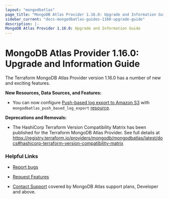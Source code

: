 ```yaml
---
layout: "mongodbatlas"
page_title: "MongoDB Atlas Provider 1.16.0: Upgrade and Information Guide"
sidebar_current: "docs-mongodbatlas-guides-1160-upgrade-guide"
description: |-
MongoDB Atlas Provider 1.16.0: Upgrade and Information Guide
---
```


# MongoDB Atlas Provider 1.16.0: Upgrade and Information Guide

The Terraform MongoDB Atlas Provider version 1.16.0 has a number of new and exciting features.

**New Resources, Data Sources, and Features:**
- You can now configure [Push-based log export to Amazon S3](https://www.mongodb.com/docs/atlas/push-logs/) with `mongodbatlas_push_based_log_export` [resource](https://registry.terraform.io/providers/mongodb/mongodbatlas/latest/docs/resources/push_based_log_export).


**Deprecations and Removals:**

- The HashiCorp Terraform Version Compatibility Matrix has been published for the Terraform MongoDB Atlas Provider. See full details at https://registry.terraform.io/providers/mongodb/mongodbatlas/latest/docs#hashicorp-terraform-version-compatibility-matrix


### Helpful Links

* [Report bugs](https://github.com/mongodb/terraform-provider-mongodbatlas/issues)

* [Request Features](https://feedback.mongodb.com/forums/924145-atlas?category_id=370723)

* [Contact Support](https://docs.atlas.mongodb.com/support/) covered by MongoDB Atlas support plans, Developer and above.
